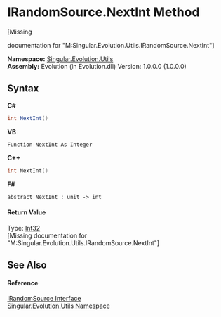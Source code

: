 # IRandomSource.NextInt Method 
 

\[Missing <summary> documentation for "M:Singular.Evolution.Utils.IRandomSource.NextInt"\]

**Namespace:**&nbsp;<a href="bb7b030e-87d6-8095-f2c6-b0b821b0d323">Singular.Evolution.Utils</a><br />**Assembly:**&nbsp;Evolution (in Evolution.dll) Version: 1.0.0.0 (1.0.0.0)

## Syntax

**C#**<br />
``` C#
int NextInt()
```

**VB**<br />
``` VB
Function NextInt As Integer
```

**C++**<br />
``` C++
int NextInt()
```

**F#**<br />
``` F#
abstract NextInt : unit -> int 

```


#### Return Value
Type: <a href="http://msdn2.microsoft.com/en-us/library/td2s409d" target="_blank">Int32</a><br />\[Missing <returns> documentation for "M:Singular.Evolution.Utils.IRandomSource.NextInt"\]

## See Also


#### Reference
<a href="a0204962-298c-bff9-ed42-e9b55afad042">IRandomSource Interface</a><br /><a href="bb7b030e-87d6-8095-f2c6-b0b821b0d323">Singular.Evolution.Utils Namespace</a><br />